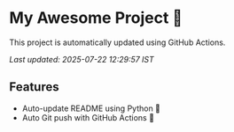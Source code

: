 # My Awesome Project 🚀

This project is automatically updated using GitHub Actions.

_Last updated: 2025-07-22 12:29:57 IST_

## Features
- Auto-update README using Python 🐍
- Auto Git push with GitHub Actions 🤖
